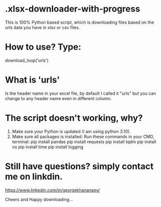 # .xlsx-downloader-with-progress
This is 100% Python based script, which is downloading files based on the urls data you have in xlsx or csv files.


# How to use? Type:
download_loop('urls')


# What is 'urls'
Is the header name in your excel file, by default I called it "urls" but you can change to any header name even in different column.



# The script doesn't working, why?
1. Make sure your Python is updated (I am using python 3.10).
2. Make sure all packages is installed: 
Run these commands in your CMD, terminal:
pip install pandas
pip install requests
pip install tqdm
pip install os
pip install time
pip install logging

# Still have questions? simply contact me on linkdin.
https://www.linkedin.com/in/georgekhananaev/


Cheers and Happy downloading...
